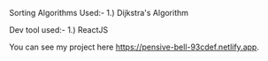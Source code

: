 Sorting Algorithms Used:- 1.) Dijkstra's Algorithm

Dev tool used:- 1.) ReactJS

You can see my project here https://pensive-bell-93cdef.netlify.app.
